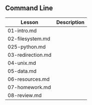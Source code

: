 ## Command Line

Lesson | Description
-------|------------
01-intro.md |
02-filesystem.md |
025-python.md |
03-redirection.md |
04-unix.md |
05-data.md |
06-resources.md |
07-homework.md |
08-review.md |